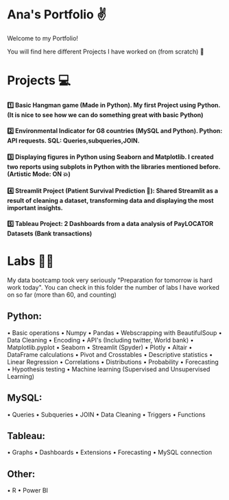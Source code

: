 # Ana's Portfolio :v:

Welcome to my Portfolio!

You will find here different Projects I have worked on (from scratch) :muscle:

# Projects 💻

#### :one:  Basic Hangman game (Made in Python). My first Project using Python.(It is nice to see how we can do something great with basic Python)

#### 2️⃣  Environmental Indicator for G8 countries (MySQL and Python). Python: API requests. SQL: Queries,subqueries,JOIN.

#### 3️⃣ Displaying figures in Python using Seaborn and Matplotlib. I created two reports using subplots in Python with the libraries mentioned before.(Artistic Mode: ON :boom:)

#### 4️⃣ Streamlit Project (Patient Survival Prediction 🏥):  Shared Streamlit as a result of cleaning a dataset, transforming data and displaying the most important insights.

#### 5️⃣ Tableau Project: 2 Dashboards from a data analysis of PayLOCATOR Datasets (Bank transactions)

# Labs 👩‍🏭

My data bootcamp took very seriously "Preparation for tomorrow is hard work today". You can check in this folder the number of labs I have worked on so far (more than 60, and counting)

## Python:
•	 Basic operations
•	 Numpy
•	 Pandas
•	Webscrapping with BeautifulSoup
•	Data Cleaning
•	Encoding
•	API's (Including twitter, World bank)
•	Matplotlib.pyplot
•	Seaborn
•	Streamlit (Spyder)
•	Plotly
•	Altair
•	DataFrame calculations
•	Pivot and Crosstables
•	Descriptive statistics
•	Linear Regression
•	Correlations 
•	Distributions
•	Probability
•	Forecasting
•	Hypothesis testing
•	Machine learning (Supervised and Unsupervised Learning)

## MySQL:
•	Queries
•	Subqueries
•	JOIN
•	Data Cleaning
•	Triggers
•	Functions

## Tableau:
•	Graphs
•	Dashboards
•	Extensions
•	Forecasting
•	MySQL connection

## Other:
•	R
•	Power BI


